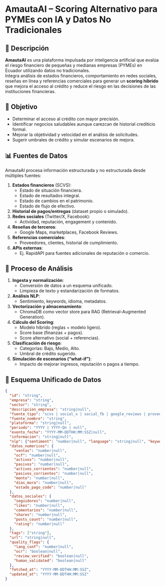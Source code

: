 # AmautaAI – Scoring Alternativo para PYMEs con IA y Datos No Tradicionales

## 📌 Descripción
**AmautaAI** es una plataforma impulsada por inteligencia artificial que evalúa el riesgo financiero de pequeñas y medianas empresas (PYMEs) en Ecuador utilizando datos no tradicionales.  
Integra análisis de estados financieros, comportamiento en redes sociales, reseñas en línea y referencias comerciales para generar un **scoring híbrido** que mejora el acceso al crédito y reduce el riesgo en las decisiones de las instituciones financieras.

## 🎯 Objetivo
- Determinar el acceso al crédito con mayor precisión.
- Identificar negocios saludables aunque carezcan de historial crediticio formal.
- Mejorar la objetividad y velocidad en el análisis de solicitudes.
- Sugerir umbrales de crédito y simular escenarios de mejora.

## 📊 Fuentes de Datos
AmautaAI procesa información estructurada y no estructurada desde múltiples fuentes:
1. **Estados financieros** (SCVS):
   - Estado de situación financiera.
   - Estado de resultados integral.
   - Estado de cambios en el patrimonio.
   - Estado de flujo de efectivo.
2. **Historial de pagos/entregas** (dataset propio o simulado).
3. **Redes sociales** (Twitter/X, Facebook):
   - Actividad, reputación, engagement y contenido.
4. **Reseñas de terceros**:
   - Google Maps, marketplaces, Facebook Reviews.
5. **Referencias comerciales**:
   - Proveedores, clientes, historial de cumplimiento.
6. **APIs externas**:
   - Ej. RapidAPI para fuentes adicionales de reputación o comercio.

## 🧠 Proceso de Análisis
1. **Ingesta y normalización**:
   - Conversión de datos a un esquema unificado.
   - Limpieza de texto y estandarización de formatos.
2. **Análisis NLP**:
   - Sentimiento, keywords, idioma, metadatos.
3. **Vectorización y almacenamiento**:
   - ChromaDB como vector store para RAG (Retrieval-Augmented Generation).
4. **Cálculo del Scoring**:
   - Modelo híbrido (reglas + modelo ligero).
   - Score base (finanzas + pagos).
   - Score alternativo (social + referencias).
5. **Clasificación de riesgo**:
   - Categorías: Bajo, Medio, Alto.
   - Umbral de crédito sugerido.
6. **Simulación de escenarios (“what-if”)**:
   - Impacto de mejorar ingresos, reputación o pagos a tiempo.

## 📐 Esquema Unificado de Datos
```json
{
  "id": "string",
  "empresa": "string",
  "sector": "string",
  "descripcion_empresa": "string|null",
  "fuente_tipo": "scvs | social_x | social_fb | google_reviews | proveedor | prensa | otro",
  "fuente_nombre": "string",
  "plataforma": "string|null",
  "periodo": "YYYY | YYYY-Qn | null",
  "evento_fecha": "YYYY-MM-DDTHH:MM:SSZ|null",
  "informacion": "string|null",
  "nlp": {"sentiment": "number|null", "language": "string|null", "keywords": ["string"]},
  "datos_numericos": {
    "ventas": "number|null",
    "ocf": "number|null",
    "activos": "number|null",
    "pasivos": "number|null",
    "activos_corrientes": "number|null",
    "pasivos_corrientes": "number|null",
    "monto": "number|null",
    "dias_mora": "number|null",
    "estado_pago_code": "number|null"
  },
  "datos_sociales": {
    "seguidores": "number|null",
    "likes": "number|null",
    "comentarios": "number|null",
    "shares": "number|null",
    "posts_count": "number|null",
    "rating": "number|null"
  },
  "tags": ["string"],
  "url": "string|null",
  "quality_flags": {
    "lang_conf": "number|null",
    "ocr": "boolean|null",
    "review_verified": "boolean|null",
    "human_validated": "boolean|null"
  },
  "fetched_at": "YYYY-MM-DDTHH:MM:SSZ",
  "updated_at": "YYYY-MM-DDTHH:MM:SSZ"
}
